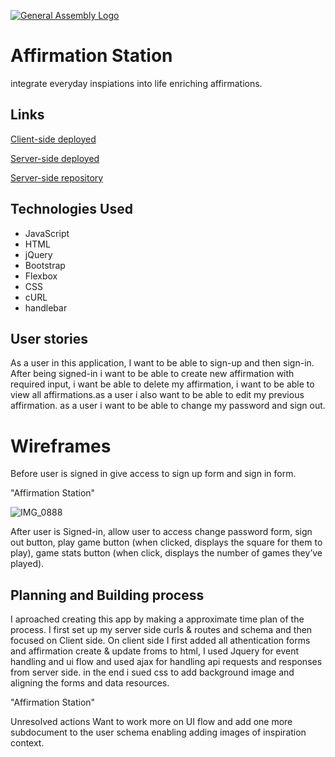 [![General Assembly Logo](https://camo.githubusercontent.com/1a91b05b8f4d44b5bbfb83abac2b0996d8e26c92/687474703a2f2f692e696d6775722e636f6d2f6b6538555354712e706e67)](https://generalassemb.ly/education/web-development-immersive)

# Affirmation Station
integrate everyday inspiations into life enriching affirmations. 

## Links
[Client-side deployed](https://neuroplastic1.github.io/affirmationStationClient/)

[Server-side deployed](https://github.com/Neuroplastic1/affirmationStationServer)

[Server-side repository](https://github.com/Neuroplastic1/affirmationStationServer)

## Technologies Used
- JavaScript 
- HTML
- jQuery
- Bootstrap 
- Flexbox 
- CSS 
- cURL
- handlebar

## User stories
As a user in this application, I want to be able to sign-up and then sign-in. After being signed-in i want to be able to create new affirmation with required input, i want be able to delete my affirmation, i want to be able to view all affirmations.as a user i also want to be able to edit my previous affirmation. as a user i want to be able to change my password and sign out.
# Wireframes
Before user is signed in give access to sign up form and sign in form.


"Affirmation Station" 


![IMG_0888](https://user-images.githubusercontent.com/64027495/87384328-70a01a00-c569-11ea-851d-66b111038a18.JPG)


After user is Signed-in, allow user to access change password form, sign out button, play game button (when clicked, displays the square for them to play), game stats button (when click, displays the number of games they’ve played).
## Planning and Building process 

I aproached creating this app by making a approximate time plan of the process. I first set up my server side curls & routes and schema and then focused on Client side. On client side I first added all athentication forms and affirmation create & update froms to html, I used Jquery for event handling and ui flow and used ajax for handling api requests and responses from server side. in the end i sued css to add background image and aligning the forms and data resources.

"Affirmation Station" 

Unresolved actions
Want to work more on UI flow and add one more subdocument to the user schema enabling adding images of inspiration context.
